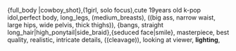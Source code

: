 {full_body |cowboy_shot},(1girl, solo focus),cute 19years old k-pop idol,perfect body, long_legs, (medium_breasts), ((big ass, narrow waist, large hips, wide pelvis, thick thighs)), {bangs, straight long_hair|high_ponytail|side_braid},{seduced face|smile}, masterpiece, best quality, realistic, intricate details, ((cleavage)), looking at viewer, __lighting__,
